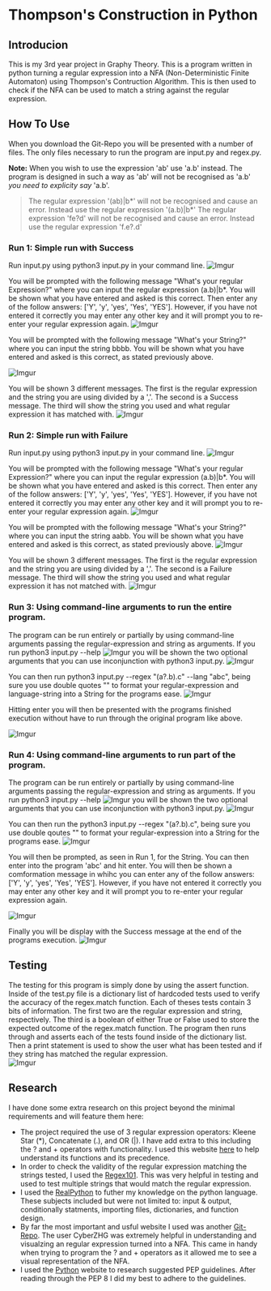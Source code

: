 # Thompson's Construction in Python

## Introducion
This is my 3rd year project in Graphy Theory.  This is a program written in python turning a regular expression into a NFA (Non-Deterministic Finite Automaton) using Thompson's Contruction Algorithm.  This is then used to check if the NFA can be used to match a string against the regular expression.

## How To Use
When you download the Git-Repo you will be presented with a number of files.  The only files necessary to run the program are input.py and regex.py.

**Note:** When you wish to use the expression 'ab' use 'a.b' instead.  The program is designed in such a way as 'ab' will not be recognised as 'a.b' *you need to explicity say* 'a.b'.  
> The regular expression '(ab)|b*' will not be recognised and cause an error.  Instead use the regular expression '(a.b)|b*'
> The regular expression 'fe?d' will not be recognised and cause an error. Instead use the regular expression 'f.e?.d'

### Run 1: Simple run with Success

Run input.py using python3 input.py in your command line.
![Imgur](https://i.imgur.com/SipeKsH.png)

You will be prompted with the following message "What's your regular Expression?" where you can input the regular expression (a.b)|b*.  You will be shown what you have entered and asked is this correct.  Then enter any of the follow answers: ['Y', 'y', 'yes', 'Yes', 'YES'].  However, if you have not entered it correctly you may enter any other key and it will prompt you to re-enter your regular expression again.
![Imgur](https://i.imgur.com/JYcg7jl.png)

You will be prompted with the following message "What's your String?" where you can input the string bbbb.  You will be shown what you have entered and asked is this correct, as stated previously above.

![Imgur](https://i.imgur.com/A2tP4fo.png)

You will be shown 3 different messages.  The first is the regular expression and the string you are using divided by a ','.  The second is a Success message.  The third will show the string you used and what regular expression it has matched with.
![Imgur](https://i.imgur.com/Vi3dHKm.png)

### Run 2: Simple run with Failure

Run input.py using python3 input.py in your command line.
![Imgur](https://i.imgur.com/SipeKsH.png)

You will be prompted with the following message "What's your regular Expression?" where you can input the regular expression (a.b)|b*.  You will be shown what you have entered and asked is this correct.  Then enter any of the follow answers: ['Y', 'y', 'yes', 'Yes', 'YES'].  However, if you have not entered it correctly you may enter any other key and it will prompt you to re-enter your regular expression again.
![Imgur](https://i.imgur.com/JYcg7jl.png)

You will be prompted with the following message "What's your String?" where you can input the string aabb.  You will be shown what you have entered and asked is this correct, as stated previously above.
![Imgur](https://i.imgur.com/8Vkrrsb.png)

You will be shown 3 different messages.  The first is the regular expression and the string you are using divided by a ','.  The second is a Failure message.  The third will show the string you used and what regular expression it has not matched with.
![Imgur](https://i.imgur.com/0OtD8DC.png)

### Run 3: Using command-line arguments to run the entire program.
The program can be run entirely or partially by using command-line arguments passing the regular-expression and string as arguments.  If you run python3 input.py --help ![Imgur](https://i.imgur.com/EcNmsNQ.png) you will be shown the two optional arguments that you can use inconjunction with python3 input.py.
![Imgur](https://i.imgur.com/M9KP1Hk.png)

You can then run python3 input.py --regex "(a?.b).c" --lang "abc", being sure you use double quotes "" to format your regular-expression and language-string into a String for the programs ease.
![Imgur](https://i.imgur.com/FJKsXHr.png)

Hitting enter you will then be presented with the programs finished execution without have to run through the original program like above.

![Imgur](https://i.imgur.com/kDDdCdb.png)

### Run 4: Using command-line arguments to run part of the program.
The program can be run entirely or partially by using command-line arguments passing the regular-expression and string as arguments.  If you run python3 input.py --help ![Imgur](https://i.imgur.com/EcNmsNQ.png) you will be shown the two optional arguments that you can use inconjunction with python3 input.py.
![Imgur](https://i.imgur.com/M9KP1Hk.png)

You can then run the python3 input.py --regex "(a?.b).c", being sure you use double qoutes "" to format your regular-expression into a String for the programs ease.
![Imgur](https://i.imgur.com/U0gEcfy.png)

You will then be prompted, as seen in Run 1, for the String.  You can then enter into the program 'abc' and hit enter.  You will then be shown a comformation message in whihc you can enter any of the follow answers: ['Y', 'y', 'yes', 'Yes', 'YES'].  However, if you have not entered it correctly you may enter any other key and it will prompt you to re-enter your regular expression again.

![Imgur](https://i.imgur.com/U4wSYqy.png)

Finally you will be display with the Success message at the end of the programs execution.
![Imgur](https://i.imgur.com/5IPDg8y.png)

## Testing
The testing for this program is simply done by using the assert function.  Inside of the test.py file is a dictionary list of hardcoded tests used to verify the accuracy of the regex.match function.  Each of theses tests contain 3 bits of information. The first two are the regular expression and string, respectively. The third is a boolean of either True or False used to store the expected outcome of the regex.match function. The program then runs through and asserts each of the tests found inside of the dictionary list. Then a print statement is used to show the user what has been tested and if they string has matched the regular expression.  
![Imgur](https://i.imgur.com/k51EUSM.png)

## Research
I have done some extra research on this project beyond the minimal requirements and will feature them here:
- The project required the use of 3 regular expression operators: Kleene Star (*), Concatenate (.), and OR (|).  I have add extra to this including the ? and + operators with functionality.  I used this website [here](https://www.gnu.org/software/gcal/manual/html_node/Regexp-Operators.html#Regexp-Operators) to help understand its functions and its precedence.
- In order to check the validity of the regular expression matching the strings tested, I used the [Regex101](https://regex101.com/).  This was very helpful in testing and used to test multiple strings that would match the regular expression.
- I used the [RealPython](https://realpython.com/) to futher my knowledge on the python language.  These subjects included but were not limited to: input & output, conditionally statments, importing files, dictionaries, and function design.
- By far the most important and usful website I used was another [Git-Repo](https://cyberzhg.github.io/toolbox/regex2nfa). The user CyberZHG was extremely helpful in understanding and visualzing an regular expression turned into a NFA.  This came in handy when trying to program the ? and  + operators as it allowed me to see a visual representation of the NFA.
- I used the [Python](https://www.python.org/dev/peps/) website to research suggested PEP guidelines.  After reading through the PEP 8 I did my best to adhere to the guidelines.


